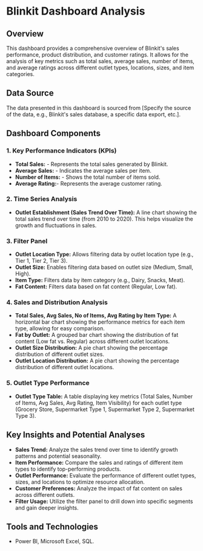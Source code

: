 # Blinkit Dashboard Analysis

## Overview

This dashboard provides a comprehensive overview of Blinkit's sales performance, product distribution, and customer ratings. It allows for the analysis of key metrics such as total sales, average sales, number of items, and average ratings across different outlet types, locations, sizes, and item categories.

## Data Source

The data presented in this dashboard is sourced from [Specify the source of the data, e.g., Blinkit's sales database, a specific data export, etc.].

## Dashboard Components

### 1. Key Performance Indicators (KPIs)

* **Total Sales:** - Represents the total sales generated by Blinkit.
* **Average Sales:** - Indicates the average sales per item.
* **Number of Items:** - Shows the total number of items sold.
* **Average Rating:**- Represents the average customer rating.

### 2. Time Series Analysis

* **Outlet Establishment (Sales Trend Over Time):** A line chart showing the total sales trend over time (from 2010 to 2020). This helps visualize the growth and fluctuations in sales.

### 3. Filter Panel

* **Outlet Location Type:** Allows filtering data by outlet location type (e.g., Tier 1, Tier 2, Tier 3).
* **Outlet Size:** Enables filtering data based on outlet size (Medium, Small, High).
* **Item Type:** Filters data by item category (e.g., Dairy, Snacks, Meat).
* **Fat Content:** Filters data based on fat content (Regular, Low fat).

### 4. Sales and Distribution Analysis

* **Total Sales, Avg Sales, No of Items, Avg Rating by Item Type:** A horizontal bar chart showing the performance metrics for each item type, allowing for easy comparison.
* **Fat by Outlet:** A grouped bar chart showing the distribution of fat content (Low fat vs. Regular) across different outlet locations.
* **Outlet Size Distribution:** A pie chart showing the percentage distribution of different outlet sizes.
* **Outlet Location Distribution:** A pie chart showing the percentage distribution of different outlet locations.

### 5. Outlet Type Performance

* **Outlet Type Table:** A table displaying key metrics (Total Sales, Number of Items, Avg Sales, Avg Rating, Item Visibility) for each outlet type (Grocery Store, Supermarket Type 1, Supermarket Type 2, Supermarket Type 3).

## Key Insights and Potential Analyses

* **Sales Trend:** Analyze the sales trend over time to identify growth patterns and potential seasonality.
* **Item Performance:** Compare the sales and ratings of different item types to identify top-performing products.
* **Outlet Performance:** Evaluate the performance of different outlet types, sizes, and locations to optimize resource allocation.
* **Customer Preferences:** Analyze the impact of fat content on sales across different outlets.
* **Filter Usage:** Utilize the filter panel to drill down into specific segments and gain deeper insights.

## Tools and Technologies

* Power BI, Microsoft Excel, SQL.
